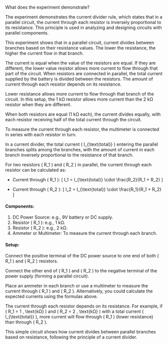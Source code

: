 What does the experiment demonstrate?

The experiment demonstrates the current divider rule, which states that in a parallel circuit, the current through each resistor is inversely proportional to its resistance. This principle is used in analyzing and designing circuits with parallel components.

This experiment shows that in a parallel circuit, current divides between branches based on their resistance values. The lower the resistance, the higher the current flow in that branch.

The current is equal when the value of the resistors are equal. If they are different, the lower value resistor allows more current to flow through that part of the circuit. When resistors are connected in parallel, the total current supplied by the battery is divided between the resistors. The amount of current through each resistor depends on its resistance.

Lower resistance allows more current to flow through that branch of the circuit. In this setup, the 1 kΩ resistor allows more current than the 2 kΩ resistor when they are different.

When both resistors are equal (1 kΩ each), the current divides equally, with each resistor receiving half of the total current through the circuit.

To measure the current through each resistor, the multimeter is connected in series with each resistor in turn.

In a current divider, the total current \( I_{\text{total}} \) entering the parallel branches splits among the branches, with the amount of current in each branch inversely proportional to the resistance of that branch.

For two resistors \( R_1 \) and \( R_2 \) in parallel, the current through each resistor can be calculated as:

- Current through \( R_1 \):
  \[
  I_1 = I_{\text{total}} \cdot \frac{R_2}{R_1 + R_2}
  \]

- Current through \( R_2 \):
  \[
  I_2 = I_{\text{total}} \cdot \frac{R_1}{R_1 + R_2}
  \]

#### Components:

1. DC Power Source: e.g., 9V battery or DC supply.
2. Resistor \( R_1 \): e.g., 1 kΩ.
3. Resistor \( R_2 \): e.g., 2 kΩ.
4. Ammeter or Multimeter: To measure the current through each branch.

#### Setup:

Connect the positive terminal of the DC power source to one end of both \( R_1 \) and \( R_2 \) resistors.

Connect the other end of \( R_1 \) and \( R_2 \) to the negative terminal of the power supply (forming a parallel circuit).

Place an ammeter in each branch or use a multimeter to measure the current through \( R_1 \) and \( R_2 \).
Alternatively, you could calculate the expected currents using the formulas above.

The current through each resistor depends on its resistance. For example, if \( R_1 = 1 \, \text{kΩ} \) and \( R_2 = 2 \, \text{kΩ} \) with a total current \( I_{\text{total}} \), more current will flow through \( R_1 \) (lower resistance) than through \( R_2 \).

This simple circuit shows how current divides between parallel branches based on resistance, following the principle of a current divider.

